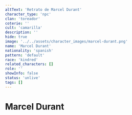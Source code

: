 ```yaml
---
altText: 'Retrato de Marcel Durant'
character_type: 'npc'
clan: 'toreador'
coterie: ''
cult: 'camarilla'
description: ''
hide: true
image: '../../assets/character_images/marcel-durant.png'
name: 'Marcel Durant'
nationality: 'spanish'
pattern: 'default'
race: 'kindred'
related_characters: []
role: ''
showInfo: false
status: 'unlive'
tags: []
---
```


# Marcel Durant

